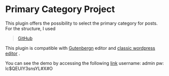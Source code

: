 # Primary Category Project

This plugin offers the possibility to select the primary category for posts.
 For the structure, I used 
 > [GitHub](https://github.com/DevinVinson/wppb-demo-plugin) 
 
 This plugin is compatible with [Gutenbergn](https://github.com/WordPress/gutenbergn)  editor and [classic wordpress editor](https://github.com/WordPress/classic-editor) .
 
 You can see the demo by accessing the following   [link](http://primary-category.varunme.com/wp-login.php)
 username: admin
 pw: lc$QEUIY3snsYL#X#O





 
